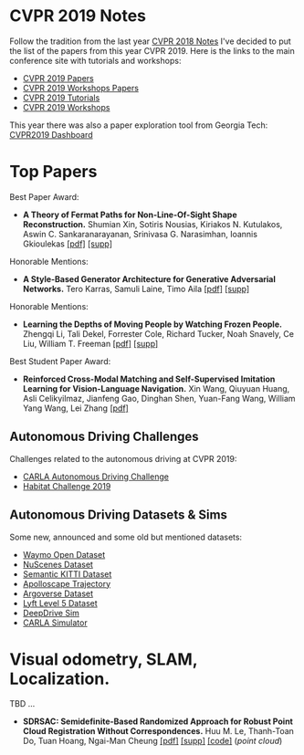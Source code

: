 # CVPR 2019 Notes

Follow the tradition from the last year [CVPR 2018 Notes](https://github.com/bexcite/cvpr2018-notes) I've decided to put the list of the papers from this year CVPR 2019. Here is the links to the main conference site with tutorials and workshops:

* [CVPR 2019 Papers](http://openaccess.thecvf.com/CVPR2019.py)
* [CVPR 2019 Workshops Papers](http://openaccess.thecvf.com/CVPR2019_workshops/menu.py)
* [CVPR 2019 Tutorials](http://cvpr2019.thecvf.com/program/tutorials)
* [CVPR 2019 Workshops](http://cvpr2019.thecvf.com/program/workshops)

This year there was also a paper exploration tool from Georgia Tech: [CVPR2019 Dashboard](https://public.tableau.com/profile/joshpreston#!/vizhome/CVPR2019all/DashboardCVPR)


# Top Papers

Best Paper Award:
* __A Theory of Fermat Paths for Non-Line-Of-Sight Shape Reconstruction.__ Shumian Xin, Sotiris Nousias, Kiriakos N. Kutulakos, Aswin C. Sankaranarayanan, Srinivasa G. Narasimhan, Ioannis Gkioulekas
[[pdf]](http://openaccess.thecvf.com/content_CVPR_2019/papers/Xin_A_Theory_of_Fermat_Paths_for_Non-Line-Of-Sight_Shape_Reconstruction_CVPR_2019_paper.pdf)
[[supp]](http://openaccess.thecvf.com/content_CVPR_2019/supplemental/Xin_A_Theory_of_CVPR_2019_supplemental.zip)

Honorable Mentions:
* __A Style-Based Generator Architecture for Generative Adversarial Networks.__ Tero Karras, Samuli Laine, Timo Aila
[[pdf]](http://openaccess.thecvf.com/content_CVPR_2019/papers/Karras_A_Style-Based_Generator_Architecture_for_Generative_Adversarial_Networks_CVPR_2019_paper.pdf)
[[supp]](http://openaccess.thecvf.com/content_CVPR_2019/supplemental/Karras_A_Style-Based_Generator_CVPR_2019_supplemental.pdf)

Honorable Mentions:
* __Learning the Depths of Moving People by Watching Frozen People.__ Zhengqi Li, Tali Dekel, Forrester Cole, Richard Tucker, Noah Snavely, Ce Liu, William T. Freeman
[[pdf]](http://openaccess.thecvf.com/content_CVPR_2019/papers/Li_Learning_the_Depths_of_Moving_People_by_Watching_Frozen_People_CVPR_2019_paper.pdf)
[[supp]](http://openaccess.thecvf.com/content_CVPR_2019/supplemental/Li_Learning_the_Depths_CVPR_2019_supplemental.pdf)

Best Student Paper Award:
* __Reinforced Cross-Modal Matching and Self-Supervised Imitation Learning for Vision-Language Navigation.__ Xin Wang, Qiuyuan Huang, Asli Celikyilmaz, Jianfeng Gao, Dinghan Shen, Yuan-Fang Wang, William Yang Wang, Lei Zhang
[[pdf]](http://openaccess.thecvf.com/content_CVPR_2019/papers/Wang_Reinforced_Cross-Modal_Matching_and_Self-Supervised_Imitation_Learning_for_Vision-Language_Navigation_CVPR_2019_paper.pdf)


## Autonomous Driving Challenges

Challenges related to the autonomous driving at CVPR 2019:

* [CARLA Autonomous Driving Challenge](https://carlachallenge.org/)
* [Habitat Challenge 2019](https://aihabitat.org/challenge/)


## Autonomous Driving Datasets & Sims

Some new, announced and some old but mentioned datasets:
* [Waymo Open Dataset](https://waymo.com/open/)
* [NuScenes Dataset](https://www.nuscenes.org)
* [Semantic KITTI Dataset](https://arxiv.org/pdf/1904.01416)
* [Apolloscape Trajectory](http://apolloscape.auto/trajectory.html)
* [Argoverse Dataset](https://www.argoverse.org/)
* [Lyft Level 5 Dataset](https://level5.lyft.com/dataset/)
* [DeepDrive Sim](https://deepdrive.io/index.html)
* [CARLA Simulator](http://carla.org/)


# Visual odometry, SLAM, Localization.

TBD ...

* __SDRSAC: Semidefinite-Based Randomized Approach for Robust Point Cloud Registration Without Correspondences.__ Huu M. Le, Thanh-Toan Do, Tuan Hoang, Ngai-Man Cheung
[[pdf]](http://openaccess.thecvf.com/content_CVPR_2019/papers/Le_SDRSAC_Semidefinite-Based_Randomized_Approach_for_Robust_Point_Cloud_Registration_Without_CVPR_2019_paper.pdf)
[[supp]](http://openaccess.thecvf.com/content_CVPR_2019/supplemental/Le_SDRSAC_Semidefinite-Based_Randomized_CVPR_2019_supplemental.pdf)
[[code]](https://github.com/intellhave/SDRSAC)
(_point cloud_)


